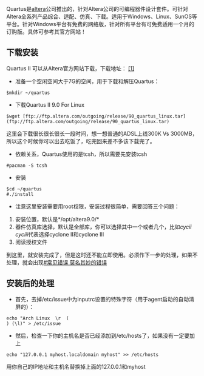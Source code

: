 Quartus是[altera](http://www.altera.com.cn)公司推出的，针对Altera公司的可编程器件设计套件。可针对Altera全系列产品综合、适配、仿真、下载。适用于Windows、Linux、SunOS等平台。针对Windows平台有免费的网络版，针对所有平台有可免费适用一个月的订购版。具体可参考其官方网站！

## 下载安装

Quartus II 可以从Altera官方网站下载，下载地址： [[1]](ftp://ftp.altera.com/outgoing/release/)

*   准备一个空闲空间大于7G的空间，用于下载和解压Quartus：

```
$mkdir ~/quartus

```

*   下载Quartus II 9.0 For Linux

```
$wget [ftp://ftp.altera.com/outgoing/release/90_quartus_linux.tar](ftp://ftp.altera.com/outgoing/release/90_quartus_linux.tar)

```

这里会下载很长很长很长一段时间，想一想普通的ADSL上线300K Vs 3000MB，所以这个时候你可以出去吃饭了，吃完回来差不多该下载完了。

*   依赖关系，Quartus使用的是tcsh，所以需要先安装tcsh

```
#pacman -S tcsh

```

*   安装

```
$cd ~/quartus
#./install

```

*   注意这里安装需要用root权限，安装过程很简单，需要回答三个问题：

1.  安装位置，默认是*/opt/altera9.0/*
2.  器件仿真库选择，默认是全部库，你可以选择其中一个或者几个，比如*cycii cyciii*代表选择cyclone II和cyclone III
3.  阅读授权文件

到这里，就安装完成了，但是这时还不能立即使用。必须作下一步的处理，如果不处理，就会出现[#常见错误 莫名其妙的错误](#常见错误_莫名其妙的错误)

## 安装后的处理

*   首先，去掉/etc/issue中为inputrc设置的特殊字符（用于agent启动的自动清屏的）：

```
echo "Arch Linux  \r  (
) (\l)" > /etc/issue

```

*   然后，检查一下你的主机名是否已经添加到/etc/hosts了，如果没有一定要加上

```
echo "127.0.0.1 myhost.localdomain myhost" >> /etc/hosts

```

用你自己的IP地址和主机名替换掉上面的127.0.0.1和myhost